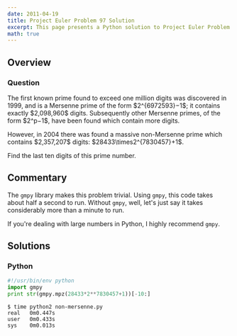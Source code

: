```yaml
---
date: 2011-04-19
title: Project Euler Problem 97 Solution
excerpt: This page presents a Python solution to Project Euler Problem 97.
math: true
---
```



## Overview


### Question

<p>
The first known prime found to exceed one million digits 
was discovered in 1999, and is a Mersenne prime of the 
form $2^{6972593}−1$; it contains exactly $2,098,960$ 
digits. Subsequently other Mersenne primes, of the form 
$2^p−1$, have been found which contain more digits.
</p>

<p>
However, in 2004 there was found a massive non-Mersenne 
prime which contains $2,357,207$ digits: $28433\times2^{7830457}+1$.
</p>

<p>
Find the last ten digits of this prime number.
</p>





## Commentary

The `gmpy` library makes this problem trivial. Using `gmpy`, this code
takes about half a second to run. Without `gmpy`, well, let's just say
it takes considerably more than a minute to run.

If you're dealing with large numbers in Python, I highly recommend `gmpy`.



## Solutions

### Python

```python
#!/usr/bin/env python
import gmpy
print str(gmpy.mpz(28433*2**7830457+1))[-10:]
```


```
$ time python2 non-mersenne.py
real   0m0.447s
user   0m0.433s
sys    0m0.013s
```


